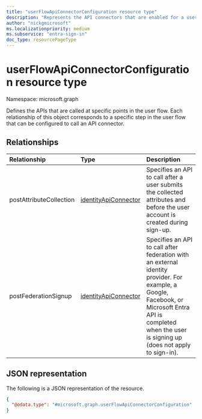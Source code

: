 ```yaml
---
title: "userFlowApiConnectorConfiguration resource type"
description: "Represents the API connectors that are enabled for a user flow."
author: "nickgmicrosoft"
ms.localizationpriority: medium
ms.subservice: "entra-sign-in"
doc_type: resourcePageType
---
```


# userFlowApiConnectorConfiguration resource type

Namespace: microsoft.graph

Defines the APIs that are called at specific points in the user flow.  Each relationship of this object corresponds to a specific step in the user flow that can be configured to call an API connector.

## Relationships

| Relationship            | Type                                            | Description                                                                                                                                             |
| :---------------------- | :---------------------------------------------- | :------------------------------------------------------------------------------------------------------------------------------------------------------ |
| postAttributeCollection | [identityApiConnector](identityapiconnector.md) | Specifies an API to call after a user submits the collected attributes and before the user account is created during sign-up.|   
| postFederationSignup    | [identityApiConnector](identityapiconnector.md) | Specifies an API to call after federation with an external identity provider. For example, a Google, Facebook, or Microsoft Entra API is completed when the user is signing up (does not apply to sign-in). |

## JSON representation

The following is a JSON representation of the resource.
<!-- {
  "blockType": "resource",
  "@odata.type": "microsoft.graph.userFlowApiConnectorConfiguration"
}
-->

``` json
{
  "@odata.type": "#microsoft.graph.userFlowApiConnectorConfiguration"
}
```

<!-- {
  "type": "#page.annotation",
  "description": "User flow API Connector Configuration",
  "keywords": "",
  "section": "documentation",
  "tocPath": "",
  "suppressions": [
  ]
}-->
